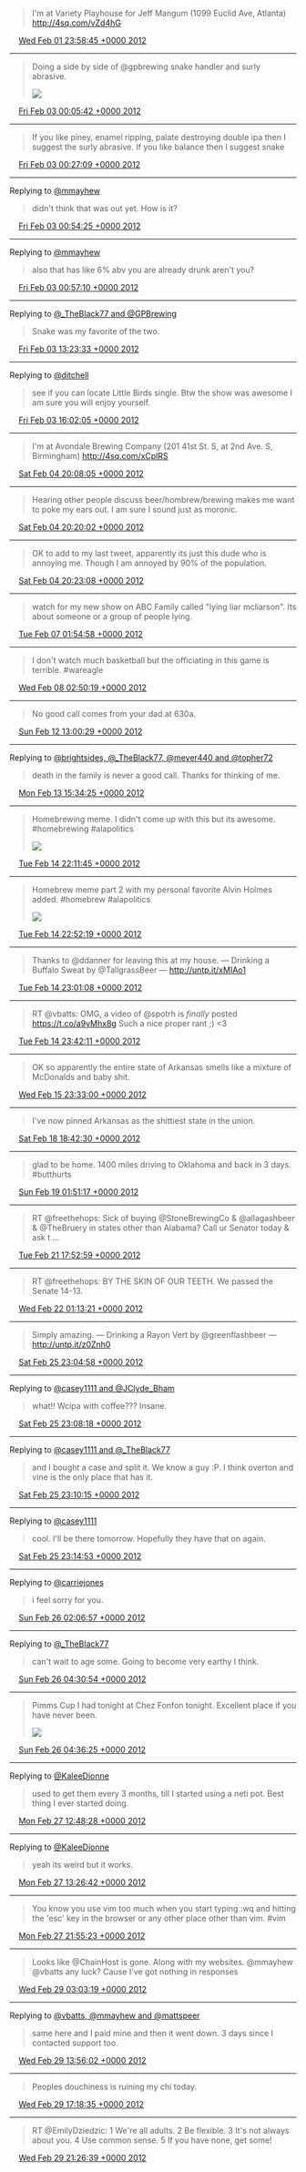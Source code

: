 > I'm at Variety Playhouse for Jeff Mangum (1099 Euclid Ave, Atlanta) http://4sq.com/vZd4hG

<img src="media/tweet.ico" width="12" /> [Wed Feb 01 23:58:45 +0000 2012](https://twitter.com/nhudson/status/164860266381713408)

----

> Doing a side by side of @gpbrewing snake handler and surly abrasive. 
> 
> ![](media/165224395034464256-Akr-tj6CEAAtAH_.jpg)

<img src="media/tweet.ico" width="12" /> [Fri Feb 03 00:05:42 +0000 2012](https://twitter.com/nhudson/status/165224395034464256)

----

> If you like piney, enamel ripping, palate destroying double ipa then I suggest the surly abrasive.  If you like balance then I suggest snake

<img src="media/tweet.ico" width="12" /> [Fri Feb 03 00:27:09 +0000 2012](https://twitter.com/nhudson/status/165229802301816833)

----

Replying to [@mmayhew](https://twitter.com/mmayhew/status/165236369311023104)

> didn't think that was out yet. How is it?

<img src="media/tweet.ico" width="12" /> [Fri Feb 03 00:54:25 +0000 2012](https://twitter.com/nhudson/status/165236666469072898)

----

Replying to [@mmayhew](https://twitter.com/mmayhew/status/165236369311023104)

> also that has like 6% abv you are already drunk aren't you?

<img src="media/tweet.ico" width="12" /> [Fri Feb 03 00:57:10 +0000 2012](https://twitter.com/nhudson/status/165237355886821376)

----

Replying to [@_TheBlack77 and @GPBrewing](https://twitter.com/_TheBlack77/status/165299083416829952)

> Snake was my favorite of the two.

<img src="media/tweet.ico" width="12" /> [Fri Feb 03 13:23:33 +0000 2012](https://twitter.com/nhudson/status/165425190594035713)

----

Replying to [@ditchell](https://twitter.com/ditchell/status/165462684211482625)

> see if you can locate Little Birds single. Btw the show was awesome I am sure you will enjoy yourself.

<img src="media/tweet.ico" width="12" /> [Fri Feb 03 16:02:05 +0000 2012](https://twitter.com/nhudson/status/165465085773492224)

----

> I'm at Avondale Brewing Company (201 41st St. S, at 2nd Ave. S, Birmingham) http://4sq.com/xCplRS

<img src="media/tweet.ico" width="12" /> [Sat Feb 04 20:08:05 +0000 2012](https://twitter.com/nhudson/status/165889382233018368)

----

> Hearing other people discuss beer/hombrew/brewing makes me want to poke my ears out. I am sure I sound just as moronic.

<img src="media/tweet.ico" width="12" /> [Sat Feb 04 20:20:02 +0000 2012](https://twitter.com/nhudson/status/165892388928225280)

----

> OK to add to my last tweet, apparently its just this dude who is annoying me. Though I am annoyed by 90% of the population.

<img src="media/tweet.ico" width="12" /> [Sat Feb 04 20:23:08 +0000 2012](https://twitter.com/nhudson/status/165893171874775041)

----

> watch for my new show on ABC Family called "lying liar mcliarson". Its about someone or a group of people lying.

<img src="media/tweet.ico" width="12" /> [Tue Feb 07 01:54:58 +0000 2012](https://twitter.com/nhudson/status/166701452910276608)

----

> I don't watch much basketball but the officiating in this game is terrible. #wareagle

<img src="media/tweet.ico" width="12" /> [Wed Feb 08 02:50:19 +0000 2012](https://twitter.com/nhudson/status/167077772353748992)

----

> No good call comes from your dad at 630a.

<img src="media/tweet.ico" width="12" /> [Sun Feb 12 13:00:29 +0000 2012](https://twitter.com/nhudson/status/168680874496360448)

----

Replying to [@brightsides, @_TheBlack77, @meyer440 and @topher72](https://twitter.com/brightsides/status/168696322084450304)

> death in the family is never a good call.  Thanks for thinking of me.

<img src="media/tweet.ico" width="12" /> [Mon Feb 13 15:34:25 +0000 2012](https://twitter.com/nhudson/status/169082001729667072)

----

> Homebrewing meme. I didn't come up with this but its awesome. #homebrewing #alapolitics 
> 
> ![](media/169544369983066112-AlpXtMsCEAAoiZ8.jpg)

<img src="media/tweet.ico" width="12" /> [Tue Feb 14 22:11:45 +0000 2012](https://twitter.com/nhudson/status/169544369983066112)

----

> Homebrew meme part 2 with my personal favorite Alvin Holmes added. #homebrew #alapolitics 
> 
> ![](media/169554541287714816-Alpg9PvCMAAa8Uk.jpg)

<img src="media/tweet.ico" width="12" /> [Tue Feb 14 22:52:19 +0000 2012](https://twitter.com/nhudson/status/169554541287714816)

----

> Thanks to @ddanner for leaving this at my house.  — Drinking a Buffalo Sweat by @TallgrassBeer — http://untp.it/xMIAo1

<img src="media/tweet.ico" width="12" /> [Tue Feb 14 23:01:08 +0000 2012](https://twitter.com/nhudson/status/169556810058043393)

----

> RT @vbatts: OMG, a video of @spotrh is *finally* posted https://t.co/a9yMhx8g Such a nice proper rant ;) &lt;3

<img src="media/tweet.ico" width="12" /> [Tue Feb 14 23:42:11 +0000 2012](https://twitter.com/nhudson/status/169567139446009856)

----

> OK so apparently the entire state of Arkansas smells like a mixture of McDonalds and baby shit.

<img src="media/tweet.ico" width="12" /> [Wed Feb 15 23:33:00 +0000 2012](https://twitter.com/nhudson/status/169927217227378688)

----

> I've now pinned Arkansas as the shittiest state in the union.

<img src="media/tweet.ico" width="12" /> [Sat Feb 18 18:42:30 +0000 2012](https://twitter.com/nhudson/status/170941275233730560)

----

> glad to be home. 1400 miles driving to Oklahoma and back in 3 days. #butthurts

<img src="media/tweet.ico" width="12" /> [Sun Feb 19 01:51:17 +0000 2012](https://twitter.com/nhudson/status/171049181224505344)

----

> RT @freethehops: Sick of buying @StoneBrewingCo & @allagashbeer & @TheBruery in states other than Alabama? Call ur Senator today & ask t ...

<img src="media/tweet.ico" width="12" /> [Tue Feb 21 17:52:59 +0000 2012](https://twitter.com/nhudson/status/172015977633021952)

----

> RT @freethehops: BY THE SKIN OF OUR TEETH. We passed the Senate 14-13.

<img src="media/tweet.ico" width="12" /> [Wed Feb 22 01:13:21 +0000 2012](https://twitter.com/nhudson/status/172126800502210560)

----

> Simply amazing.  — Drinking a Rayon Vert by @greenflashbeer — http://untp.it/z0Znh0

<img src="media/tweet.ico" width="12" /> [Sat Feb 25 23:04:58 +0000 2012](https://twitter.com/nhudson/status/173544040514588672)

----

Replying to [@casey1111 and @JClyde_Bham](https://twitter.com/casey1111/status/173541840128188417)

> what!! Wcipa with coffee??? Insane.

<img src="media/tweet.ico" width="12" /> [Sat Feb 25 23:08:18 +0000 2012](https://twitter.com/nhudson/status/173544881489321984)

----

Replying to [@casey1111 and @_TheBlack77](https://twitter.com/casey1111/status/173544905187139585)

> and I bought a case and split it. We know a guy :P. I think overton and vine is the only place that has it.

<img src="media/tweet.ico" width="12" /> [Sat Feb 25 23:10:15 +0000 2012](https://twitter.com/nhudson/status/173545373229518848)

----

Replying to [@casey1111](https://twitter.com/casey1111/status/173545726855487488)

> cool. I'll be there tomorrow. Hopefully they have that on again.

<img src="media/tweet.ico" width="12" /> [Sat Feb 25 23:14:53 +0000 2012](https://twitter.com/nhudson/status/173546538033876994)

----

Replying to [@carriejones](https://twitter.com/carriejones/status/173581153033400320)

> i feel sorry for you.

<img src="media/tweet.ico" width="12" /> [Sun Feb 26 02:06:57 +0000 2012](https://twitter.com/nhudson/status/173589838652637185)

----

Replying to [@_TheBlack77](https://twitter.com/_TheBlack77/status/173624805730422785)

> can't wait to age some. Going to become very earthy I think.

<img src="media/tweet.ico" width="12" /> [Sun Feb 26 04:30:54 +0000 2012](https://twitter.com/nhudson/status/173626066575953921)

----

> Pimms Cup I had tonight at Chez Fonfon tonight. Excellent place if you have never been. 
> 
> ![](media/173627447412137985-AmjZPlbCIAE8bev.jpg)

<img src="media/tweet.ico" width="12" /> [Sun Feb 26 04:36:25 +0000 2012](https://twitter.com/nhudson/status/173627447412137985)

----

Replying to [@KaleeDionne](https://twitter.com/KaleeDionne/status/174066384542769152)

> used to get them every 3 months, till I started using a neti pot. Best thing I ever started doing.

<img src="media/tweet.ico" width="12" /> [Mon Feb 27 12:48:28 +0000 2012](https://twitter.com/nhudson/status/174113670543056896)

----

Replying to [@KaleeDionne](https://twitter.com/KaleeDionne/status/174113780031164416)

> yeah its weird but it works.

<img src="media/tweet.ico" width="12" /> [Mon Feb 27 13:26:42 +0000 2012](https://twitter.com/nhudson/status/174123292490334209)

----

> You know you use vim too much when you start typing :wq and hitting the 'esc' key in the browser or any other place other than vim. #vim

<img src="media/tweet.ico" width="12" /> [Mon Feb 27 21:55:23 +0000 2012](https://twitter.com/nhudson/status/174251307484454913)

----

> Looks like @ChainHost is gone. Along with my websites.  @mmayhew @vbatts any luck? Cause I've got nothing in responses

<img src="media/tweet.ico" width="12" /> [Wed Feb 29 03:03:19 +0000 2012](https://twitter.com/nhudson/status/174691187301687296)

----

Replying to [@vbatts, @mmayhew and @mattspeer](https://twitter.com/vbatts/status/174853951055859715)

> same here and I paid mine and then it went down. 3 days since I contacted support too.

<img src="media/tweet.ico" width="12" /> [Wed Feb 29 13:56:02 +0000 2012](https://twitter.com/nhudson/status/174855448766316544)

----

> Peoples douchiness is ruining my chi today.

<img src="media/tweet.ico" width="12" /> [Wed Feb 29 17:18:35 +0000 2012](https://twitter.com/nhudson/status/174906421207511040)

----

> RT @EmilyDziedzic: 1 We're all adults. 2 Be flexible. 3 It's not always about you. 4 Use common sense. 5 If you have none, get some!

<img src="media/tweet.ico" width="12" /> [Wed Feb 29 21:26:39 +0000 2012](https://twitter.com/nhudson/status/174968849974837251)
